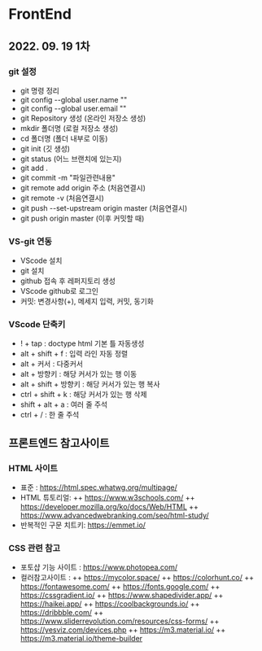 # FrontEnd
## 2022. 09. 19 1차
### git 설정
+ git 명령 정리
+ git config --global user.name ""
+ git config --global user.email ""
+ git Repository 생성 (온라인 저장소 생성)
+ mkdir 폴더명 (로컬 저장소 생성)
+ cd 폴더명 (폴더 내부로 이동)
+ git init (깃 생성)
+ git status (어느 브랜치에 있는지)
+ git add .
+ git commit -m "파일관련내용"
+ git remote add origin 주소 (처음연결시)
+ git remote -v (처음연결시)
+ git push --set-upstream origin master (처음연결시)
+ git push origin master (이후 커밋할 때)

### VS-git 연동
+ VScode 설치
+ git 설치
+ github 접속 후 레퍼지토리 생성
+ VScode github로 로그인
+ 커밋: 변경사항(+), 메세지 입력, 커밋, 동기화

### VScode 단축키
+ ! + tap : doctype html 기본 틀 자동생성
+ alt + shift + f : 입력 라인 자동 정렬
+ alt + 커서 : 다중커서
+ alt + 방향키 : 해당 커서가 있는 행 이동
+ alt + shift + 방향키 : 해당 커서가 있는 행 복사
+ ctrl + shift + k : 해당 커서가 있는 행 삭제
+ shift + alt + a : 여러 줄 주석
+ ctrl + / : 한 줄 주석 
    
## 프론트엔드 참고사이트

### HTML 사이트
+ 표준 : https://html.spec.whatwg.org/multipage/
+ HTML 튜토리얼: 
    ++ https://www.w3schools.com/
    ++ https://developer.mozilla.org/ko/docs/Web/HTML
    ++ https://www.advancedwebranking.com/seo/html-study/
+ 반복적인 구문 치트키: https://emmet.io/

### CSS 관련 참고
+ 포토샵 기능 사이트 : https://www.photopea.com/
+ 컬러참고사이트 : 
    ++ https://mycolor.space/
    ++ https://colorhunt.co/
    ++ https://fontawesome.com/
    ++ https://fonts.google.com/
    ++ https://cssgradient.io/
    ++ https://www.shapedivider.app/
    ++ https://haikei.app/
    ++ https://coolbackgrounds.io/
    ++ https://dribbble.com/
    ++ https://www.sliderrevolution.com/resources/css-forms/
    ++ https://yesviz.com/devices.php
    ++ https://m3.material.io/
    ++ https://m3.material.io/theme-builder




